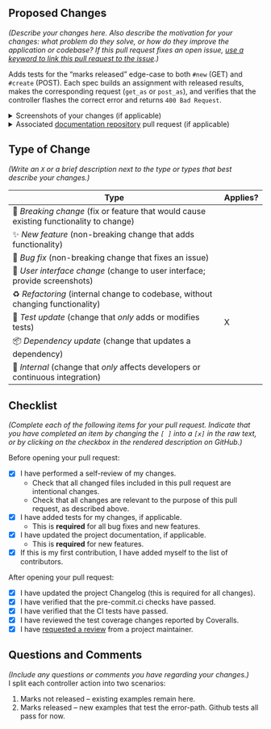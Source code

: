 ## Proposed Changes
*(Describe your changes here. Also describe the motivation for your changes: what problem do they solve, or how do they improve the application or codebase? If this pull request fixes an open issue, [use a keyword to link this pull request to the issue](https://docs.github.com/en/issues/tracking-your-work-with-issues/linking-a-pull-request-to-an-issue#linking-a-pull-request-to-an-issue-using-a-keyword).)*

Adds tests for the “marks released” edge-case to both `#new` (GET) and `#create` (POST). Each spec builds an assignment with released results, makes the corresponding request (`get_as` or `post_as`), and verifies that the controller flashes the correct error and returns `400 Bad Request`.

<details>
<summary>Screenshots of your changes (if applicable)</summary>

</details>

<details>
<summary>Associated <a href="https://github.com/MarkUsProject/Wiki">documentation repository</a> pull request (if applicable)</summary>

</details>

## Type of Change
*(Write an `X` or a brief description next to the type or types that best describe your changes.)*

| Type                                                                                    | Applies? |
|-----------------------------------------------------------------------------------------|----------|
| 🚨 *Breaking change* (fix or feature that would cause existing functionality to change) |          |
| ✨ *New feature* (non-breaking change that adds functionality)                          |          |
| 🐛 *Bug fix* (non-breaking change that fixes an issue)                                  |          |
| 🎨 *User interface change* (change to user interface; provide screenshots)              |          |
| ♻️ *Refactoring* (internal change to codebase, without changing functionality)          |          |
| 🚦 *Test update* (change that *only* adds or modifies tests)                            | X        |
| 📦 *Dependency update* (change that updates a dependency)                               |          |
| 🔧 *Internal* (change that *only* affects developers or continuous integration)         |          |


## Checklist
*(Complete each of the following items for your pull request. Indicate that you have completed an item by changing the `[ ]` into a `[x]` in the raw text, or by clicking on the checkbox in the rendered description on GitHub.)*

Before opening your pull request:

- [X] I have performed a self-review of my changes.
  - Check that all changed files included in this pull request are intentional changes.
  - Check that all changes are relevant to the purpose of this pull request, as described above.
- [X] I have added tests for my changes, if applicable.
  - This is **required** for all bug fixes and new features.
- [X] I have updated the project documentation, if applicable.
  - This is **required** for new features.
- [X] If this is my first contribution, I have added myself to the list of contributors.

After opening your pull request:

- [X] I have updated the project Changelog (this is required for all changes).
- [X] I have verified that the pre-commit.ci checks have passed.
- [X] I have verified that the CI tests have passed.
- [X] I have reviewed the test coverage changes reported by Coveralls.
- [X] I have [requested a review](https://docs.github.com/en/pull-requests/collaborating-with-pull-requests/proposing-changes-to-your-work-with-pull-requests/requesting-a-pull-request-review) from a project maintainer.

## Questions and Comments
*(Include any questions or comments you have regarding your changes.)*\
I split each controller action into two scenarios:
1. Marks not released – existing examples remain here.
2. Marks released – new examples that test the error-path.
Github tests all pass for now.
